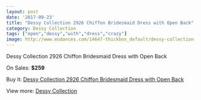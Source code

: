 ```yaml
---
layout: post
date: '2017-09-23'
title: "Dessy Collection 2926 Chiffon Bridesmaid Dress with Open Back"
category: Dessy Collection
tags: ["open","dessy","with","dress","crazy"]
image: http://www.eudances.com/14647-thickbox_default/dessy-collection-2926-chiffon-bridesmaid-dress-with-open-back.jpg
---
```

Dessy Collection 2926 Chiffon Bridesmaid Dress with Open Back

On Sales: **$259**
<a href="https://www.eudances.com/en/dessy-collection/4379-dessy-collection-2926-chiffon-bridesmaid-dress-with-open-back.html"><amp-img layout="responsive" width="600" height="600" src="//www.eudances.com/14647-thickbox_default/dessy-collection-2926-chiffon-bridesmaid-dress-with-open-back.jpg" alt="Dessy Collection 2926 Chiffon Bridesmaid Dress with Open Back 0" /></a>
<a href="https://www.eudances.com/en/dessy-collection/4379-dessy-collection-2926-chiffon-bridesmaid-dress-with-open-back.html"><amp-img layout="responsive" width="600" height="600" src="//www.eudances.com/14649-thickbox_default/dessy-collection-2926-chiffon-bridesmaid-dress-with-open-back.jpg" alt="Dessy Collection 2926 Chiffon Bridesmaid Dress with Open Back 1" /></a>
<a href="https://www.eudances.com/en/dessy-collection/4379-dessy-collection-2926-chiffon-bridesmaid-dress-with-open-back.html"><amp-img layout="responsive" width="600" height="600" src="//www.eudances.com/14648-thickbox_default/dessy-collection-2926-chiffon-bridesmaid-dress-with-open-back.jpg" alt="Dessy Collection 2926 Chiffon Bridesmaid Dress with Open Back 2" /></a>

Buy it: [Dessy Collection 2926 Chiffon Bridesmaid Dress with Open Back](https://www.eudances.com/en/dessy-collection/4379-dessy-collection-2926-chiffon-bridesmaid-dress-with-open-back.html "Dessy Collection 2926 Chiffon Bridesmaid Dress with Open Back")

View more: [Dessy Collection](https://www.eudances.com/en/60-Dessy-Collection "Dessy Collection")